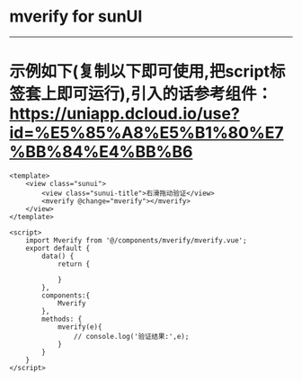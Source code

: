 # mverify for sunUI

-----------------------------------


# 示例如下(复制以下即可使用,把script标签套上即可运行),引入的话参考组件：https://uniapp.dcloud.io/use?id=%E5%85%A8%E5%B1%80%E7%BB%84%E4%BB%B6
```
<template>
    <view class="sunui">
        <view class="sunui-title">右滑拖动验证</view>
        <mverify @change="mverify"></mverify>
    </view>
</template>

<script>
    import Mverify from '@/components/mverify/mverify.vue';
    export default {
        data() {
            return {
                
            }
        },
        components:{
            Mverify
        },
        methods: {
            mverify(e){
                // console.log('验证结果:',e);
            }
        }
    }
</script>

```